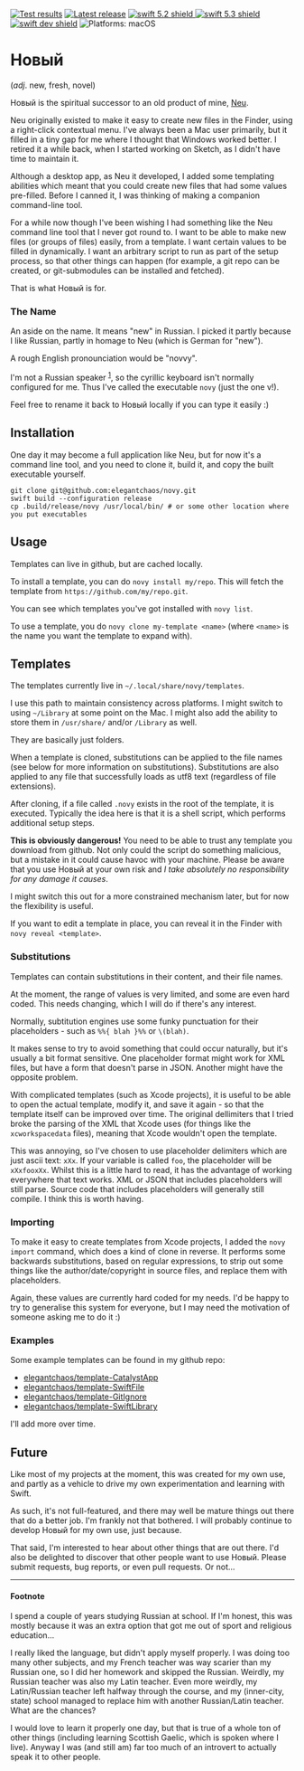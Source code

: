 [comment]: <> (Header Generated by ActionStatus 1.0.2 - 320)

[![Test results][tests shield]][actions] [![Latest release][release shield]][releases] [![swift 5.2 shield] ![swift 5.3 shield] ![swift dev shield]][swift] ![Platforms: macOS][platforms shield]

[release shield]: https://img.shields.io/github/v/release/elegantchaos/Novy
[platforms shield]: https://img.shields.io/badge/platforms-macOS-lightgrey.svg?style=flat "macOS"
[tests shield]: https://github.com/elegantchaos/Novy/workflows/Tests/badge.svg
[swift 5.2 shield]: https://img.shields.io/badge/swift-5.2-F05138.svg "Swift 5.2"
[swift 5.3 shield]: https://img.shields.io/badge/swift-5.3-F05138.svg "Swift 5.3"
[swift dev shield]: https://img.shields.io/badge/swift-dev-F05138.svg "Swift dev"

[swift]: https://swift.org
[releases]: https://github.com/elegantchaos/Novy/releases
[actions]: https://github.com/elegantchaos/Novy/actions

[comment]: <> (End of ActionStatus Header)

# Новый

(_adj_. new, fresh, novel)

Новый is the spiritual successor to an old product of mine, [Neu](https://elegantchaos.com/neu/).

Neu originally existed to make it easy to create new files in the Finder, using a right-click contextual menu. I've always been a Mac user primarily, but it filled in a tiny gap for me where I thought that Windows worked better. I retired it a while back, when I started working on Sketch, as I didn't have time to maintain it. 

Although a desktop app, as Neu it developed, I added some templating abilities which meant that you could create new files that had some values pre-filled. Before I canned it, I was thinking of making a companion command-line tool.

For a while now though I've been wishing I had something like the Neu command line tool that I never got round to. I want to be able to make new files (or groups of files) easily, from a template. I want certain values to be filled in dynamically. I want an arbitrary script to run as part of the setup process, so that other things can happen (for example, a git repo can be created, or git-submodules can be installed and fetched).

That is what Новый is for. 

### The Name

An aside on the name. It means "new" in Russian. I picked it partly because I like Russian, partly in homage to Neu (which is German for "new"). 

A rough English pronounciation would be "novvy". 

I'm not a Russian speaker <sup>[1](#footnote)</sup>, so the cyrillic keyboard isn't normally configured for me. Thus I've called the executable `novy` (just the one v!). 

Feel free to rename it back to Новый locally if you can type it easily :)

## Installation

One day it may become a full application like Neu, but for now it's a command line tool, and you need to clone it, build it, and copy the built executable yourself.

    git clone git@github.com:elegantchaos/novy.git
    swift build --configuration release
    cp .build/release/novy /usr/local/bin/ # or some other location where you put executables


## Usage

Templates can live in github, but are cached locally.

To install a template, you can do `novy install my/repo`. This will fetch the template from `https://github.com/my/repo.git`.

You can see which templates you've got installed with `novy list`. 

To use a template, you do `novy clone my-template <name>` (where `<name>` is the name you want the template to expand with).

## Templates

The templates currently live in `~/.local/share/novy/templates`. 

I use this path to maintain consistency across platforms. I might switch to using `~/Library` at some point on the Mac. I might also add the ability to store them in `/usr/share/` and/or `/Library` as well.

They are basically just folders. 

When a template is cloned, substitutions can be applied to the file names (see below for more information on substitutions). Substitutions are also applied to any file that successfully loads as utf8 text (regardless of file extensions).

After cloning, if a file called `.novy` exists in the root of the template, it is executed. Typically the idea here is that it is a shell script, which performs additional setup steps. 

**This is obviously dangerous!** You need to be able to trust any template you download from github. Not only could the script do something malicious, but a mistake in it could cause havoc with your machine. Please be aware that you use Новый at your own risk and _I take absolutely no responsibility for any damage it causes_. 

I might switch this out for a more constrained mechanism later, but for now the flexibility is useful.

If you want to edit a template in place, you can reveal it in the Finder with `novy reveal <template>`.

### Substitutions

Templates can contain substitutions in their content, and their file names. 

At the moment, the range of values is very limited, and some are even hard coded. This needs changing, which I will do if there's any interest.

Normally, subtitution engines use some funky punctuation for their placeholders - such as `%%{ blah }%%` or `\(blah)`. 

It makes sense to try to avoid something that could occur naturally, but it's usually a bit format sensitive. One placeholder format might work for XML files, but have a form that doesn't parse in JSON. Another might have the opposite problem.

With complicated templates (such as Xcode projects), it is useful to be able to open the actual template, modify it, and save it again - so that the template itself can be improved over time. The original dellimiters that I tried broke the parsing of the XML that Xcode uses (for things like the `xcworkspacedata` files), meaning that Xcode wouldn't open the template. 

This was annoying, so I've chosen to use placeholder delimiters which are just ascii text: `xXx`. If your variable is called `foo`, the placeholder will be `xXxfooxXx`.  Whilst this is a little hard to read, it has the advantage of working everywhere that text works. XML or JSON that includes placeholders will still parse. Source code that includes placeholders will generally still compile. I think this is worth having.

### Importing

To make it easy to create templates from Xcode projects, I added the `novy import` command, which does a kind of clone in reverse. It performs some backwards substitutions, based on regular expressions, to strip out some things like the author/date/copyright in source files, and replace them with placeholders.

Again, these values are currently hard coded for my needs. I'd be happy to try to generalise this system for everyone, but I may need the motivation of someone asking me to do it :)

### Examples

Some example templates can be found in my github repo:

- [elegantchaos/template-CatalystApp](https://github.com/elegantchaos/template-CatalystApp)
- [elegantchaos/template-SwiftFile](https://github.com/elegantchaos/template-SwiftFile)
- [elegantchaos/template-GitIgnore](https://github.com/elegantchaos/template-GitIgnore)
- [elegantchaos/template-SwiftLibrary](https://github.com/elegantchaos/template-SwiftLibrary)

I'll add more over time.

## Future

Like most of my projects at the moment, this was created for my own use, and partly as a vehicle to drive my own experimentation and learning with Swift.

As such, it's not full-featured, and there may well be mature things out there that do a better job. I'm frankly not that bothered. I will probably continue to develop Новый for my own use, just because. 

That said, I'm interested to hear about other things that are out there. I'd also be delighted to discover that other people want to use Новый. Please submit requests, bug reports, or even pull requests. Or not...

---

#### Footnote
I spend a couple of years studying Russian at school. If I'm honest, this was mostly because it was an extra option that got me out of sport and religious education... 

I really liked the language, but didn't apply myself properly. I was doing too many other subjects, and my French teacher was way scarier than my Russian one, so I did her homework and skipped the Russian. Weirdly, my Russian teacher was also my Latin teacher. Even more weirdly, my Latin/Russian teacher left halfway through the course, and my (inner-city, state) school managed to replace him with another Russian/Latin teacher. What are the chances?

I would love to learn it properly one day, but that is true of a whole ton of other things (including learning Scottish Gaelic, which is spoken where I live). Anyway I was (and still am) far too much of an introvert to actually speak it to other people. 
